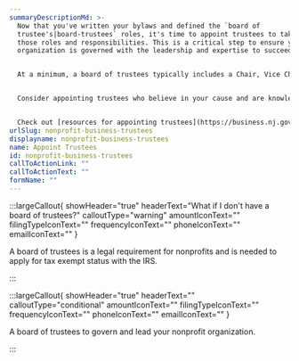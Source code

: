 ```yaml
---
summaryDescriptionMd: >-
  Now that you've written your bylaws and defined the `board of
  trustee's|board-trustees` roles, it's time to appoint trustees to take on
  those roles and responsibilities. This is a critical step to ensure your
  organization is governed with the leadership and expertise to succeed.


  At a minimum, a board of trustees typically includes a Chair, Vice Chair, and Treasurer, but it often includes more. For example, you may want to appoint board members with expertise in law, accounting, fundraising, politics, technology, communication—as well as those who understand your mission and have experience running a nonprofit.


  Consider appointing trustees who believe in your cause and are knowledgeable about your mission. This might include existing volunteers, current or potential donors, business leaders, or politicians.


  Check out [resources for appointing trustees](https://business.nj.gov/pages/business-support#section-4).
urlSlug: nonprofit-business-trustees
displayname: nonprofit-business-trustees
name: Appoint Trustees
id: nonprofit-business-trustees
callToActionLink: ""
callToActionText: ""
formName: ""
---
```


:::largeCallout{ showHeader="true" headerText="What if I don't have a board of trustees?" calloutType="warning" amountIconText="" filingTypeIconText="" frequencyIconText="" phoneIconText="" emailIconText="" }

A board of trustees is a legal requirement for nonprofits and is needed to apply for tax exempt status with the IRS.

:::

:::largeCallout{ showHeader="true" headerText="" calloutType="conditional" amountIconText="" filingTypeIconText="" frequencyIconText="" phoneIconText="" emailIconText="" }

A board of trustees to govern and lead your nonprofit organization.

:::
